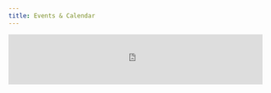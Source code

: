 ```yaml
---
title: Events & Calendar
---
```


<!-- <iframe allowTransparency="true" src="//www.keepandshare.com/calendar/embed_calendar.php?i=2358801&style=r&layout=grid&fmt=std&soffset=0&n=12&rn=7&navicon=caret&sr=y&fsz=11&rw=560&rh=410&themeChoice=1&tagl=11558,11559,11560,11562,11565,11566,11567,11568,11569,11570&ovll=1315137,1315138,1315141,1315142,1315143,1315146,1315147,1315149,1315150" width="100%" scrolling="no" frameborder="0"></iframe> -->

<!-- <div class="full-screen-calendar"> -->
<iframe src="https://calendar.google.com/calendar/embed?src=en.usa%23holiday%40group.v.calendar.google.com&ctz=UTC" style="border: 0" width="100%" height="100vh" frameborder="0" scrolling="no"></iframe>

<!-- </div> -->
